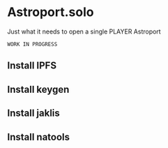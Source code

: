 # Astroport.solo

Just what it needs to open a single PLAYER Astroport

```WORK IN PROGRESS```


## Install IPFS

## Install keygen

## Install jaklis

## Install natools
